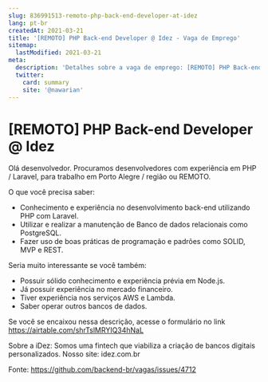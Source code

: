 ```yaml
---
slug: 836991513-remoto-php-back-end-developer-at-idez
lang: pt-br
createdAt: 2021-03-21
title: '[REMOTO] PHP Back-end Developer @ Idez - Vaga de Emprego'
sitemap:
  lastModified: 2021-03-21
meta:
  description: 'Detalhes sobre a vaga de emprego: [REMOTO] PHP Back-end Developer @ Idez'
  twitter:
    card: summary
    site: '@nawarian'
---
```


# [REMOTO] PHP Back-end Developer @ Idez

Olá desenvolvedor.
Procuramos desenvolvedores com experiência em PHP / Laravel, para trabalho em Porto Alegre / região ou REMOTO.

O que você precisa saber: 
- Conhecimento e experiência no desenvolvimento back-end utilizando PHP com Laravel.
- Utilizar e realizar a manutenção de Banco de dados relacionais como PostgreSQL.
- Fazer uso de boas práticas de programação e padrões como SOLID, MVP e REST.

Seria muito interessante se você também: 
- Possuir sólido conhecimento e experiência prévia em Node.js.
- Já possuir experiência no mercado financeiro.
- Tiver experiência nos serviços AWS e Lambda.
- Saber operar outros bancos de dados.

Se você se encaixou nessa descrição, acesse o formulário no link 
https://airtable.com/shrTslMRYIQ34hNaL

Sobre a iDez:
Somos uma fintech que viabiliza a criação de bancos digitais personalizados.
Nosso site: idez.com.br

Fonte: https://github.com/backend-br/vagas/issues/4712